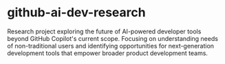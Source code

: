 # github-ai-dev-research
Research project exploring the future of AI-powered developer tools beyond GitHub Copilot's current scope. Focusing on understanding needs of non-traditional users and identifying opportunities for next-generation development tools that empower broader product development teams.
